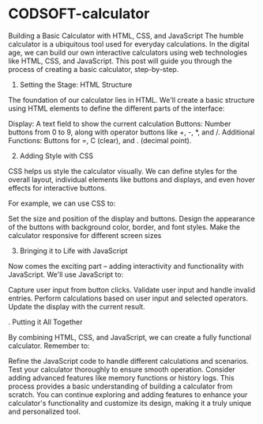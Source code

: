 # CODSOFT-calculator

Building a Basic Calculator with HTML, CSS, and JavaScript
The humble calculator is a ubiquitous tool used for everyday calculations. In the digital age, we can build our own interactive calculators using web technologies like HTML, CSS, and JavaScript. This post will guide you through the process of creating a basic calculator, step-by-step.

1. Setting the Stage: HTML Structure

The foundation of our calculator lies in HTML. We'll create a basic structure using HTML elements to define the different parts of the interface:

Display: A text field to show the current calculation
Buttons: Number buttons from 0 to 9, along with operator buttons like +, -, *, and /.
Additional Functions: Buttons for =, C (clear), and . (decimal point).

2. Adding Style with CSS

CSS helps us style the calculator visually. We can define styles for the overall layout, individual elements like buttons and displays, and even hover effects for interactive buttons.

For example, we can use CSS to:

Set the size and position of the display and buttons.
Design the appearance of the buttons with background color, border, and font styles.
Make the calculator responsive for different screen sizes

3. Bringing it to Life with JavaScript

Now comes the exciting part – adding interactivity and functionality with JavaScript. We'll use JavaScript to:

Capture user input from button clicks.
Validate user input and handle invalid entries.
Perform calculations based on user input and selected operators.
Update the display with the current result.

. Putting it All Together

By combining HTML, CSS, and JavaScript, we can create a fully functional calculator. Remember to:

Refine the JavaScript code to handle different calculations and scenarios.
Test your calculator thoroughly to ensure smooth operation.
Consider adding advanced features like memory functions or history logs.
This process provides a basic understanding of building a calculator from scratch. You can continue exploring and adding features to enhance your calculator's functionality and customize its design, making it a truly unique and personalized tool.

